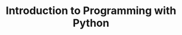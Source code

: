 ---
layout: slideshow
title: Introduction to Programming with Python
slides:


    - content: |
        ## The Science of Perception and Visualization

        Human perception important aspect of visualization
        Preattentive processing: low level visual system rapidly processes certain basic features of an image (<200 ms).

        Variety of theories for how and why.

    

    - content: |

        ## The Science of Perception and Visualization

        Pre attentive Processing
        ![alt text](https://www.csc.ncsu.edu/faculty/healey/PP/figs/colour_P.gif)   ![alt text](https://www.csc.ncsu.edu/faculty/healey/PP/figs/colour_A.gif)

      notes: |
        How we process visual information has a big impact on designing effective visualizations



    - content: |

        ## The Science of Perception and Visualization

        Pre attentive Processing
        ![alt text](https://www.csc.ncsu.edu/faculty/healey/PP/figs/conjoin_A.gif)   ![alt text](https://www.csc.ncsu.edu/faculty/healey/PP/figs/conjoin_P.gif)
        


    - content: |

        ## The Science of Perception and Visualization

        ### Further Features
        + Orientation 
        + Size
        + Density 
        {:.left-aligned}


    - content: |
        ![alt text](http://global.qlik.com/~/media/Images/Blog/entries/posts-large/VisualEncoding-Large_625x349.ashx)

    - content: |
        ## Accuracy of visual markers 
        From [Ceveland and McGill](http://www.cs.ubc.ca/~tmm/courses/cpsc533c-04-spr/readings/cleveland.pdf)

        1. Position along a common scale
        2. Positions along non-aligned scales
        3. Length, direction, angle
        4. Area
        5. Volume, curvature
        6. Shading, colour saturation
        {:.left-aligned}
        
      notes: |
        Opinions vary on the exact order


---